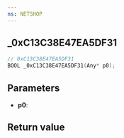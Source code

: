 ```yaml
---
ns: NETSHOP
---
```

## _0xC13C38E47EA5DF31

```c
// 0xC13C38E47EA5DF31
BOOL _0xC13C38E47EA5DF31(Any* p0);
```


## Parameters
* **p0**: 

## Return value
